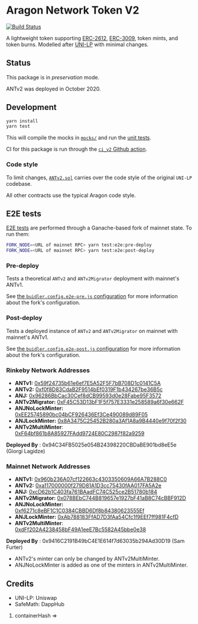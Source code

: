 # Aragon Network Token V2

[![Build Status](https://img.shields.io/github/workflow/status/aragon/aragon-network-token/ci:v2?style=flat-square)](https://github.com/aragon/aragon-network-token/actions?query=workflow%3Aci%3Av2)

A lightweight token supporting [ERC-2612](https://eips.ethereum.org/EIPS/eip-2612), [ERC-3009](https://eips.ethereum.org/EIPS/eip-3009), token mints, and token burns. Modelled after [UNI-LP](https://github.com/Uniswap/uniswap-v2-core/blob/v1.0.1/contracts/UniswapV2ERC20.sol) with minimal changes.

## Status

This package is in _preservation_ mode.

ANTv2 was deployed in October 2020.

## Development

```sh
yarn install
yarn test
```

This will compile the mocks in [`mocks/`](mocks/) and run the [unit tests](test/).

CI for this package is run through the [`ci_v2` Github action](../../.github/workflows/ci_v2.yml).

### Code style

To limit changes, [`ANTv2.sol`](contracts/ANTv2.sol) carries over the code style of the original `UNI-LP` codebase.

All other contracts use the typical Aragon code style.

## E2E tests

[E2E tests](e2e) are performed through a Ganache-based fork of mainnet state. To run them:

```sh
FORK_NODE=<URL of mainnet RPC> yarn test:e2e:pre-deploy
FORK_NODE=<URL of mainnet RPC> yarn test:e2e:post-deploy
```

### Pre-deploy

Tests a theoretical `ANTv2` and `ANTv2Migrator` deployment with mainnet's ANTv1.

See [the `buidler.config.e2e-pre.js` configuration](buidler.config.e2e.js) for more information about the fork's configuration.

### Post-deploy

Tests a deployed instance of `ANTv2` and `ANTv2Migrator` on mainnet with mainnet's ANTv1.

See [the `buidler.config.e2e-post.js` configuration](buidler.config.e2e.js) for more information about the fork's configuration.


### Rinkeby Network Addresses

* **ANTv1:** [0x59f24735b61e6ef7E5A52F5F7bB708D1c0141C5A](https://rinkeby.etherscan.io/address/0x59f24735b61e6ef7e5a52f5f7bb708d1c0141c5a)
* **ANTv2:** [0xf0f8D83CdaB2F9514bEf0319F1b434267be36B5c](https://rinkeby.etherscan.io/address/0xf0f8d83cdab2f9514bef0319f1b434267be36b5c)
* **ANJ:** [0x96286BbCac30Cef8dCB99593d0e28Fabe95F3572](https://rinkeby.etherscan.io/address/0x96286BbCac30Cef8dCB99593d0e28Fabe95F3572)
* **ANTv2Migrator:** [0xF45C53D13bF1F5f757E3331e258589a6f30e662F](https://rinkeby.etherscan.io/address/0xF45C53D13bF1F5f757E3331e258589a6f30e662F)
* **ANJNoLockMinter:** [0xEE25745890bc04bCF926436Ef3Ce490089d89F05](https://rinkeby.etherscan.io/address/0xEE25745890bc04bCF926436Ef3Ce490089d89F05)
* **ANJLockMinter:** [0x8A3475C25452B280a3Af1A8a9B4440e9f70f2f30](https://rinkeby.etherscan.io/address/0x8A3475C25452B280a3Af1A8a9B4440e9f70f2f30)
* **ANTv2MultiMinter**: [0xF64bf861b8A85927FAdd9724E80C2987f82a9259](https://rinkeby.etherscan.io/address/0xF64bf861b8A85927FAdd9724E80C2987f82a9259)

**Deployed By** : 0x94C34FB5025e054B24398220CBDaBE901bd8eE5e (Giorgi Lagidze)

### Mainnet Network Addresses

* **ANTv1:** [0x960b236A07cf122663c4303350609A66A7B288C0](https://etherscan.io/address/0x960b236a07cf122663c4303350609a66a7b288c0)
* **ANTv2:** [0xa117000000f279D81A1D3cc75430fAA017FA5A2e](https://etherscan.io/address/0xa117000000f279D81A1D3cc75430fAA017FA5A2e)
* **ANJ:** [0xcD62b1C403fa761BAadFC74C525ce2B51780b184](https://etherscan.io/address/0xcD62b1C403fa761BAadFC74C525ce2B51780b184)
* **ANTv2Migrator:** [0x078BEbC744B819657e1927bF41aB8C74cBBF912D](https://etherscan.io/address/0x078BEbC744B819657e1927bF41aB8C74cBBF912D)
* **ANJNoLockMinter:** [0xf6271c8eBF1C1C0384CBBD6Df8b84380623555Ef](https://etherscan.io/address/0xf6271c8eBF1C1C0384CBBD6Df8b84380623555Ef)
* **ANJLockMinter:** [0xAb788183FfAD7D3fAa54Cfc1f9EEf7ff981F4cfD](https://etherscan.io/address/0xab788183ffad7d3faa54cfc1f9eef7ff981f4cfd)
* **ANTv2MultiMinter**: [0xdFf202A4238458bF49A1eeE7Bc5582A45bbe0e38](https://etherscan.io/address/0xdFf202A4238458bF49A1eeE7Bc5582A45bbe0e38)

**Deployed By** : 0x9416C2191B49bC4E1E614f7d63035b294Ad30D19 (Sam Furter)


* ANTv2's minter can only be changed by ANTv2MultiMinter.
* ANJNoLockMinter is added as one of the minters in ANTv2MultiMinter.


## Credits

- UNI-LP: Uniswap
- SafeMath: DappHub



1. containerHash => 